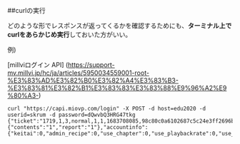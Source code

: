 ##curlの実行

どのような形でレスポンスが返ってくるかを確認するためにも、**ターミナル上でcurlをあらかじめ実行**しておいた方がいい。

例) 

[millviログイン API]
(https://support-mv.millvi.jp/hc/ja/articles/5950034559001-root-%E3%83%AD%E3%82%B0%E3%82%A4%E3%83%B3-%E3%83%81%E3%82%B1%E3%83%83%E3%83%88%E9%96%A2%E9%80%A3-)

```
curl "https://capi.miovp.com/login" -X POST -d host=edu2020 -d userid=skrum -d password=dQwvbQ3HRG47tkg
{"ticket":"1719,1,3,normal,1,1,1683708085,98c80c0a6102687c5c24e3ff2696b12eef0ed930","type":"normal","vhost_name":"group1","permissions":{"contents":"1","report":"1"},"accountinfo":{"keitai":0,"admin_recipe":0,"use_chapter":0,"use_playbackrate":0,"use_broadcast":0,"use_broadcast_archive":0,"use_broadcast_transcode":0,"uploader_plan":"free"},"status":true}%       
 ```

